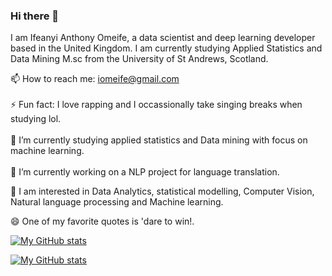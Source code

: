 ### Hi there 👋

I am Ifeanyi Anthony Omeife, a data scientist and deep learning developer based in the United Kingdom. I am currently studying Applied Statistics and Data Mining M.sc from the University of St Andrews, Scotland.

📫 How to reach me: iomeife@gmail.com <br>
<br>
⚡ Fun fact: I love rapping and I occassionally take singing breaks when studying lol. <br>
<br>
🌱 I’m currently studying applied statistics and Data mining with focus on machine learning. <br>
<br>
🔭 I’m currently working on a NLP project for language translation. 

🤔 I am interested in Data Analytics, statistical modelling, Computer Vision, Natural language processing and Machine learning.<br>

😄 One of my favorite quotes is  'dare to win!.

[![My GitHub stats](https://github-readme-stats.vercel.app/api?username=Ifeanyi-omeck)](https://github.com/anuraghazra/github-readme-stats)

[![My GitHub stats](https://github-readme-stats.vercel.app/api?username=myusername&show_icons=true&count_private=true&theme=radical&compact=true)](https://github.com/anuraghazra/github-readme-stats)



<!--
**Ifeanyi-omeck/Ifeanyi-omeck** is a ✨ _special_ ✨ repository because its `README.md` (this file) appears on your GitHub profile.

Here are some ideas to get you started:

- .
- 
- 👯 I’m looking to collaborate on ...
- 🤔 I’m looking for help with ...
- 💬 Ask me about ...
- 
- 😄 Pronouns: ...
- 
-->

